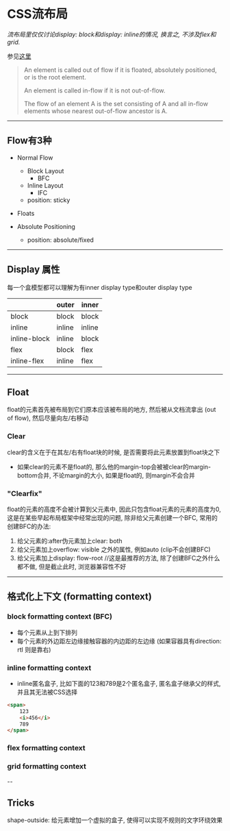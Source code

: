 # CSS流布局

*流布局里仅仅讨论display: block和display: inline的情况, 换言之, 不涉及flex和grid.*

参见[这里](https://drafts.csswg.org/css2/visuren.html#positioning-scheme)

> An element is called out of flow if it is floated, absolutely positioned, or is the root element. 
> 
> An element is called in-flow if it is not out-of-flow. 
> 
> The flow of an element A is the set consisting of A and all in-flow elements whose nearest out-of-flow ancestor is A.

---

## Flow有3种

- Normal Flow
    - Block Layout
        - BFC
    - Inline Layout
        - IFC
    - position: sticky

- Floats

- Absolute Positioning
    - position: absolute/fixed

---

## Display 属性

每一个盒模型都可以理解为有inner display type和outer display type

|       |   outer   |    inner   |
|-------|-----------|------------|
| block |   block   |   block    |
| inline|   inline  |   inline   |
|inline-block | inline | block |
| flex | block | flex |
| inline-flex | inline | flex |

---

## Float

float的元素首先被布局到它们原本应该被布局的地方, 然后被从文档流拿出 (out of flow), 然后尽量向左/右移动

### Clear

clear的含义在于在其左/右有float块的时候, 是否需要将此元素放置到float块之下 
- 如果clear的元素不是float的, 那么他的margin-top会被被clear的margin-bottom合并, 不论margin的大小, 如果是float的, 则margin不会合并


### "Clearfix" 
float的元素的高度不会被计算到父元素中, 因此只包含float元素的元素的高度为0, 这是在某些早起布局框架中经常出现的问题, 除非给父元素创建一个BFC, 常用的创建BFC的办法:


1. 给父元素的:after伪元素加上clear: both
2. 给父元素加上overflow: visible 之外的属性, 例如auto (clip不会创建BFC)
3. 给父元素加上display: flow-root  //这是最推荐的方法, 除了创建BFC之外什么都不做, 但是截止此时, 浏览器兼容性不好

</details>




---

## 格式化上下文 (formatting context)

### block formatting context (BFC)

- 每个元素从上到下排列
- 每个元素的外边距左边缘接触容器的内边距的左边缘 (如果容器具有direction: rtl 则是靠右)

### inline formatting context

- inline匿名盒子, 比如下面的123和789是2个匿名盒子, 匿名盒子继承父的样式, 并且其无法被CSS选择
```html
<span>
    123 
    <i>456</i>
    789
</span>
```

### flex formatting context

### grid formatting context

-- 

## Tricks

shape-outside: 给元素增加一个虚拟的盒子, 使得可以实现不规则的文字环绕效果
